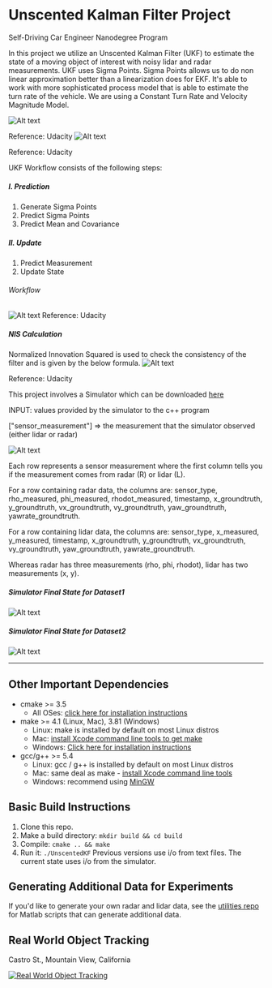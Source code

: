 # Unscented Kalman Filter Project 
Self-Driving Car Engineer Nanodegree Program

In this project we utilize an Unscented Kalman Filter (UKF) to estimate the state of a moving object of interest with noisy lidar and radar measurements. UKF uses Sigma Points. Sigma Points allows us to do non linear approximation better than a linearization does for EKF. It's able to work with more sophisticated process model that is able to estimate the turn rate of the vehicle. We are using a Constant Turn Rate and Velocity Magnitude Model. 

![Alt text](images/ctrv.png?raw=true "CTRV")

Reference: Udacity
![Alt text](images/sigma.png?raw=true "Sigma Points")

Reference: Udacity

UKF Workflow consists of the following steps:

##### I. Prediction
1. Generate Sigma Points
2. Predict Sigma Points
3. Predict Mean and Covariance

##### II. Update
1. Predict Measurement
2. Update State 

###### Workflow

![Alt text](images/workflow.png?raw=true "Title")
Reference: Udacity
##### NIS Calculation
Normalized Innovation Squared is used to check the consistency of the filter and is given by the below formula. 
![Alt text](images/nis.png?raw=true "Title")

Reference: Udacity

This project involves a Simulator which can be downloaded [here](https://github.com/udacity/self-driving-car-sim/releases)

INPUT: values provided by the simulator to the c++ program

["sensor_measurement"] => the measurement that the simulator observed (either lidar or radar)


![Alt text](images/data-ss.png?raw=true "Title")

Each row represents a sensor measurement where the first column tells you if the measurement comes from radar (R) or lidar (L).

For a row containing radar data, the columns are: sensor_type, rho_measured, phi_measured, rhodot_measured, timestamp, x_groundtruth, y_groundtruth, vx_groundtruth, vy_groundtruth, yaw_groundtruth, yawrate_groundtruth.

For a row containing lidar data, the columns are: sensor_type, x_measured, y_measured, timestamp, x_groundtruth, y_groundtruth, vx_groundtruth, vy_groundtruth, yaw_groundtruth, yawrate_groundtruth.

Whereas radar has three measurements (rho, phi, rhodot), lidar has two measurements (x, y).


##### Simulator Final State for Dataset1

![Alt text](images/dataset1-output.png?raw=true "Title")

##### Simulator Final State for Dataset2

![Alt text](images/dataset2-output.png?raw=true "Title")


---

## Other Important Dependencies
* cmake >= 3.5
  * All OSes: [click here for installation instructions](https://cmake.org/install/)
* make >= 4.1 (Linux, Mac), 3.81 (Windows)
  * Linux: make is installed by default on most Linux distros
  * Mac: [install Xcode command line tools to get make](https://developer.apple.com/xcode/features/)
  * Windows: [Click here for installation instructions](http://gnuwin32.sourceforge.net/packages/make.htm)
* gcc/g++ >= 5.4
  * Linux: gcc / g++ is installed by default on most Linux distros
  * Mac: same deal as make - [install Xcode command line tools](https://developer.apple.com/xcode/features/)
  * Windows: recommend using [MinGW](http://www.mingw.org/)

## Basic Build Instructions

1. Clone this repo.
2. Make a build directory: `mkdir build && cd build`
3. Compile: `cmake .. && make`
4. Run it: `./UnscentedKF` Previous versions use i/o from text files.  The current state uses i/o from the simulator.

## Generating Additional Data for Experiments

If you'd like to generate your own radar and lidar data, see the
[utilities repo](https://github.com/udacity/CarND-Mercedes-SF-Utilities) for
Matlab scripts that can generate additional data.

## Real World Object Tracking

Castro St., Mountain View, California 

[![Real World Object Tracking](https://img.youtube.com/vi/FMNJPX_sszU/0.jpg)](https://www.youtube.com/watch?v=FMNJPX_sszU "Everything Is AWESOME")
